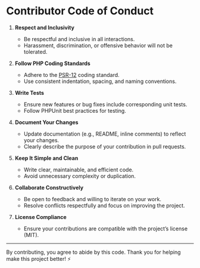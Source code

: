 # Contributor Code of Conduct

1. **Respect and Inclusivity**  
   - Be respectful and inclusive in all interactions.  
   - Harassment, discrimination, or offensive behavior will not be tolerated.

2. **Follow PHP Coding Standards**  
   - Adhere to the [PSR-12](https://www.php-fig.org/psr/psr-12/) coding standard.  
   - Use consistent indentation, spacing, and naming conventions.

3. **Write Tests**  
   - Ensure new features or bug fixes include corresponding unit tests.  
   - Follow PHPUnit best practices for testing.

4. **Document Your Changes**  
   - Update documentation (e.g., README, inline comments) to reflect your changes.  
   - Clearly describe the purpose of your contribution in pull requests.

5. **Keep It Simple and Clean**  
   - Write clear, maintainable, and efficient code.  
   - Avoid unnecessary complexity or duplication.

6. **Collaborate Constructively**  
   - Be open to feedback and willing to iterate on your work.  
   - Resolve conflicts respectfully and focus on improving the project.

7. **License Compliance**  
   - Ensure your contributions are compatible with the project’s license (MIT).

---

By contributing, you agree to abide by this code. Thank you for helping make this project better! ⚡